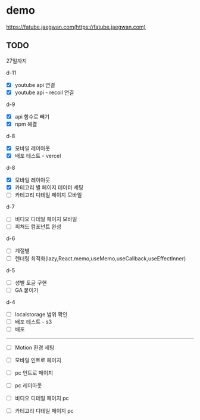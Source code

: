 # demo

https://fatube.jaegwan.com(https://fatube.jaegwan.com)

## TODO

27일까지

d-11

-   [x] youtube api 연결
-   [x] youtube api - recoil 연결

d-9

-   [x] api 함수로 빼기
-   [x] npm 해결

d-8

-   [x] 모바일 레이아웃
-   [x] 배포 테스트 - vercel

d-8

-   [x] 모바일 레이아웃
-   [x] 카테고리 별 페이지 데이터 세팅
-   [ ] 카테고리 디테일 페이지 모바일

d-7

-   [ ] 비디오 디테일 페이지 모바일
-   [ ] 피쳐드 컴포넌트 완성

d-6

-   [ ] 계절별
-   [ ] 렌더링 최적화(lazy,React.memo,useMemo,useCallback,useEffectInner)

d-5

-   [ ] 성별 토글 구현
-   [ ] GA 붙이기

d-4

-   [ ] localstorage 범위 확인
-   [ ] 배포 테스트 - s3
-   [ ] 배포

---

-   [ ] Motion 환경 세팅
-   [ ] 모바일 인트로 페이지
-   [ ] pc 인트로 페이지

-   [ ] pc 레이아웃
-   [ ] 비디오 디테일 페이지 pc
-   [ ] 카테고리 디테일 페이지 pc
